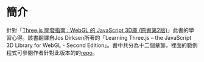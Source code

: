 # 簡介
針對「[Three.js 開發指南 : WebGL 的 JavaScript 3D庫 (原書第2版)](https://www.tenlong.com.tw/products/9787111570134)」此書的學習心得。該書翻譯自Jos Dirksen所著的「Learning Three.js – the JavaScript 3D Library for WebGL - Second Edition」。書中共分為十二個章節，裡面的範例程式可參閱作者針對此版本的的[repo](https://github.com/josdirksen/learning-threejs)。